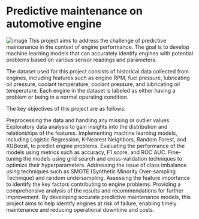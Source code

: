 # Predictive maintenance on automotive engine
![image](https://github.com/TomatoKetchoup/predictive_maintenance/assets/93877150/7f46195b-ca37-403a-8c89-fb6c50e6c18f)
This project aims to address the challenge of predictive maintenance in the context of engine performance. The goal is to develop machine learning models that can accurately identify engines with potential problems based on various sensor readings and parameters.

The dataset used for this project consists of historical data collected from engines, including features such as engine RPM, fuel pressure, lubricating oil pressure, coolant temperature, coolant pressure, and lubricating oil temperature. Each engine in the dataset is labeled as either having a problem or being in a normal operating condition.

The key objectives of this project are as follows:

Preprocessing the data and handling any missing or outlier values.
Exploratory data analysis to gain insights into the distribution and relationships of the features.
Implementing machine learning models, including Logistic Regression, K-Nearest Neighbors, Random Forest, and XGBoost, to predict engine problems.
Evaluating the performance of the models using metrics such as accuracy, F1 score, and ROC AUC.
Fine-tuning the models using grid search and cross-validation techniques to optimize their hyperparameters.
Addressing the issue of class imbalance using techniques such as SMOTE (Synthetic Minority Over-sampling Technique) and random undersampling.
Assessing the feature importance to identify the key factors contributing to engine problems.
Providing a comprehensive analysis of the results and recommendations for further improvement.
By developing accurate predictive maintenance models, this project aims to help identify engines at risk of failure, enabling timely maintenance and reducing operational downtime and costs.
